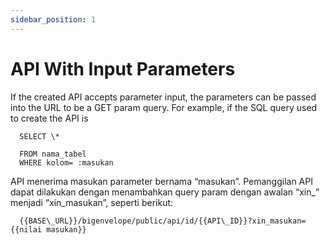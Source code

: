 ```yaml
---
sidebar_position: 1
---
```


# API With Input Parameters

If the created API accepts parameter input, the parameters can be passed into the URL to be a GET param query. For example, if the SQL query used to create the API is

```
  SELECT \*

  FROM nama_tabel
  WHERE kolom= :masukan
```

API menerima masukan parameter bernama “masukan”. Pemanggilan API dapat dilakukan dengan menambahkan query param dengan awalan “xin\_” menjadi “xin_masukan”, seperti berikut:

```
  {{BASE\_URL}}/bigenvelope/public/api/id/{{API\_ID}}?xin_masukan={{nilai masukan}}
```
